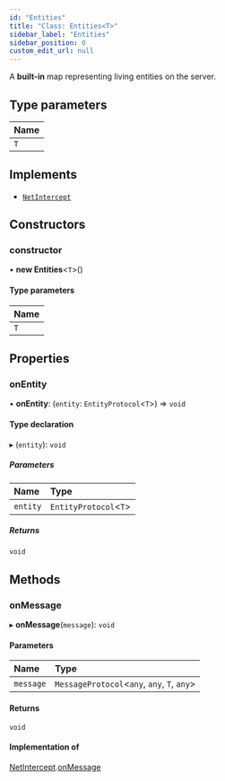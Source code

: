 ```yaml
---
id: "Entities"
title: "Class: Entities<T>"
sidebar_label: "Entities"
sidebar_position: 0
custom_edit_url: null
---
```


A **built-in** map representing living entities on the server.

## Type parameters

| Name |
| :------ |
| `T` |

## Implements

- [`NetIntercept`](../interfaces/NetIntercept.md)

## Constructors

### constructor

• **new Entities**<`T`\>()

#### Type parameters

| Name |
| :------ |
| `T` |

## Properties

### onEntity

• **onEntity**: (`entity`: `EntityProtocol`<`T`\>) => `void`

#### Type declaration

▸ (`entity`): `void`

##### Parameters

| Name | Type |
| :------ | :------ |
| `entity` | `EntityProtocol`<`T`\> |

##### Returns

`void`

## Methods

### onMessage

▸ **onMessage**(`message`): `void`

#### Parameters

| Name | Type |
| :------ | :------ |
| `message` | `MessageProtocol`<`any`, `any`, `T`, `any`\> |

#### Returns

`void`

#### Implementation of

[NetIntercept](../interfaces/NetIntercept.md).[onMessage](../interfaces/NetIntercept.md#onmessage-90)
